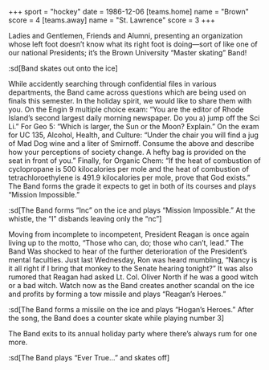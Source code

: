 +++
sport = "hockey"
date = 1986-12-06
[teams.home]
name = "Brown"
score = 4
[teams.away]
name = "St. Lawrence"
score = 3
+++

Ladies and Gentlemen, Friends and Alumni, presenting an organization whose left foot doesn’t know what its right foot is doing—sort of like one of our national Presidents; it’s the Brown University “Master skating” Band!

:sd[Band skates out onto the ice]

While accidently searching through confidential files in various departments, the Band came across questions which are being used on finals this semester. In the holiday spirit, we would like to share them with you. On the Engin 9 multiple choice exam: “You are the editor of Rhode Island’s second largest daily morning newspaper. Do you a) jump off the Sci Li.” For Geo 5: “Which is larger, the Sun or the Moon? Explain.” On the exam for UC 135, Alcohol, Health, and Culture: “Under the chair you will find a jug of Mad Dog wine and a liter of Smirnoff. Consume the above and describe how your perceptions of society change. A hefty bag is provided on the seat in front of you.” Finally, for Organic Chem: “If the heat of combustion of cyclopropane is 500 kilocalories per mole and the heat of combustion of tetrachloroethylene is 491.9 kilocalories per mole, prove that God exists.” The Band forms the grade it expects to get in both of its courses and plays “Mission Impossible.”

:sd[The Band forms “Inc” on the ice and plays “Mission Impossible.” At the whistle, the “I” disbands leaving only the “nc”]

Moving from incomplete to incompetent, President Reagan is once again living up to the motto, “Those who can, do; those who can’t, lead.” The Band Was shocked to hear of the further deterioration of the President’s mental faculties. Just last Wednesday, Ron was heard mumbling, “Nancy is it all right if I bring that monkey to the Senate hearing tonight?” It was also rumored that Reagan had asked Lt. Col. Oliver North if he was a good witch or a bad witch. Watch now as the Band creates another scandal on the ice and profits by forming a tow missile and plays “Reagan’s Heroes.”

:sd[The Band forms a missile on the ice and plays “Hogan’s Heroes.” After the song, the Band does a counter skate while playing number 3]

The Band exits to its annual holiday party where there’s always rum for one more.

:sd[The Band plays “Ever True...” and skates off]
